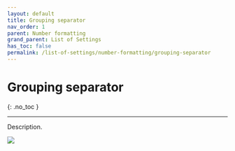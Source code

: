 ```yaml
---
layout: default
title: Grouping separator
nav_order: 1
parent: Number formatting
grand_parent: List of Settings
has_toc: false
permalink: /list-of-settings/number-formatting/grouping-separator
---
```


# Grouping separator
{: .no_toc }

---

Description.

![](/orderlord-help-kds/assets/images/kds/section_kitchen_history_1.png)